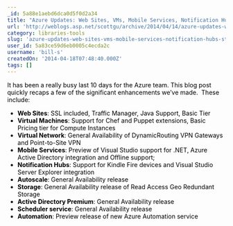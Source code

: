 ```yaml
---
_id: 5a88e1aebd6dca0d5f0d2a34
title: "Azure Updates: Web Sites, VMs, Mobile Services, Notification Hubs, Storage, VNets, Scheduler, AutoScale and More"
url: 'http://weblogs.asp.net/scottgu/archive/2014/04/14/azure-updates-web-sites-vms-mobile-services-notification-hubs-storage-vnets-schedule-autoscale-and-more.aspx'
category: libraries-tools
slug: 'azure-updates-web-sites-vms-mobile-services-notification-hubs-storage-vnets-scheduler-autoscale-and'
user_id: 5a83ce59d6eb0005c4ecda2c
username: 'bill-s'
createdOn: '2014-04-18T07:48:40.000Z'
tags: []
---
```


<p style="color: #000000;">It has been a really busy last 10 days for the Azure team. This blog post quickly recaps a few of the significant enhancements we’ve made.  These include:</p>

<ul style="color: #000000;">
	<li><strong>Web Sites</strong>: SSL included, Traffic Manager, Java Support, Basic Tier</li>
	<li><strong>Virtual Machines</strong>: Support for Chef and Puppet extensions, Basic Pricing tier for Compute Instances</li>
	<li><strong>Virtual Network</strong>: General Availability of DynamicRouting VPN Gateways and Point-to-Site VPN</li>
	<li><strong>Mobile Services</strong>: Preview of Visual Studio support for .NET, Azure Active Directory integration and Offline support;</li>
	<li><strong>Notification Hubs</strong>: Support for Kindle Fire devices and Visual Studio Server Explorer integration</li>
	<li><strong>Autoscale</strong>: General Availability release</li>
	<li><strong>Storage</strong>: General Availability release of Read Access Geo Redundant Storage</li>
	<li><strong>Active Directory Premium</strong>: General Availability release</li>
	<li><strong>Scheduler service</strong>: General Availability release</li>
	<li><strong>Automation</strong>: Preview release of new Azure Automation service</li>
</ul>
